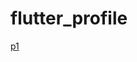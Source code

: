 # flutter_profile
[p1](https://github.com/FatemehElyasi/flutter_profile/assets/112814107/8bd3c84d-ba4c-4001-bce7-56b70541f91d)

